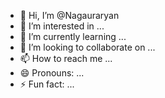 - 👋 Hi, I’m @Nagauraryan
- 👀 I’m interested in ...
- 🌱 I’m currently learning ...
- 💞️ I’m looking to collaborate on ...
- 📫 How to reach me ...
- 😄 Pronouns: ...
- ⚡ Fun fact: ...

<!---
Nagauraryan/Nagauraryan is a ✨ special ✨ repository because its `README.md` (this file) appears on your GitHub profile.
You can click the Preview link to take a look at your changes.
--->

